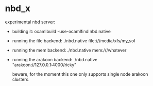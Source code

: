 nbd_x
=====

experimental nbd server:

* building it:
  ocamlbuild -use-ocamlfind nbd.native


* running the file backend:
  ./nbd.native file:///media/xfs/my_vol

* running the mem backend:
  ./nbd.native mem:///whatever

* running the arakoon backend:
  ./nbd.native "arakoon://127.0.0.1:4000/ricky"

  beware, for the moment this one only supports single node arakoon clusters.


